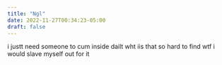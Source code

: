```yaml
---
title: "Ngl"
date: 2022-11-27T00:34:23-05:00
draft: false
---
```

i justt need someone to cum inside dailt wht iis that so hard to find wtf i would slave myself out for it